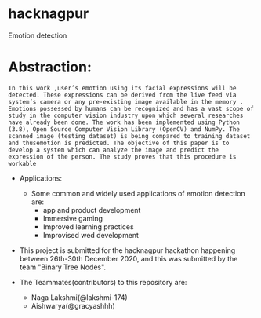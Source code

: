 # hacknagpur
Emotion detection

# Abstraction:
    In this work ,user’s emotion using its facial expressions will be detected. These expressions can be derived from the live feed via system’s camera or any pre-existing image available in the memory . Emotions possessed by humans can be recognized and has a vast scope of study in the computer vision industry upon which several researches have already been done. The work has been implemented using Python (3.8), Open Source Computer Vision Library (OpenCV) and NumPy. The scanned image (testing dataset) is being compared to training dataset and thusemotion is predicted. The objective of this paper is to develop a system which can analyze the image and predict the expression of the person. The study proves that this procedure is workable

 * Applications:
    * Some common and widely used applications of emotion detection are:
        * app and product development
        * Immersive gaming
        * Improved learning practices 
        * Improvised wed development

* This project is submitted for the hacknagpur hackathon happening between 26th-30th December 2020, and this was submitted by the team "Binary Tree Nodes".
* The Teammates(contributors) to this repository are:
    * Naga Lakshmi(@lakshmi-174)
    * Aishwarya(@gracyashhh)
